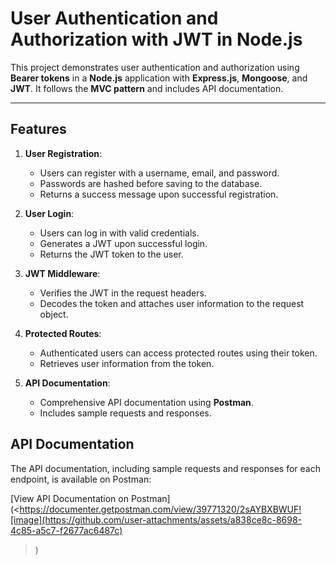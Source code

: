 # User Authentication and Authorization with JWT in Node.js

This project demonstrates user authentication and authorization using **Bearer tokens** in a **Node.js** application with **Express.js**, **Mongoose**, and **JWT**. It follows the **MVC pattern** and includes API documentation.

---

## Features

1. **User Registration**:
   - Users can register with a username, email, and password.
   - Passwords are hashed before saving to the database.
   - Returns a success message upon successful registration.

2. **User Login**:
   - Users can log in with valid credentials.
   - Generates a JWT upon successful login.
   - Returns the JWT token to the user.

3. **JWT Middleware**:
   - Verifies the JWT in the request headers.
   - Decodes the token and attaches user information to the request object.

4. **Protected Routes**:
   - Authenticated users can access protected routes using their token.
   - Retrieves user information from the token.

5. **API Documentation**:
   - Comprehensive API documentation using **Postman**.
   - Includes sample requests and responses.
## API Documentation

The API documentation, including sample requests and responses for each endpoint, is available on Postman:

[View API Documentation on Postman](<https://documenter.getpostman.com/view/39771320/2sAYBXBWUF![image](https://github.com/user-attachments/assets/a838ce8c-8698-4c85-a5c7-f2677ac6487c)
>)
